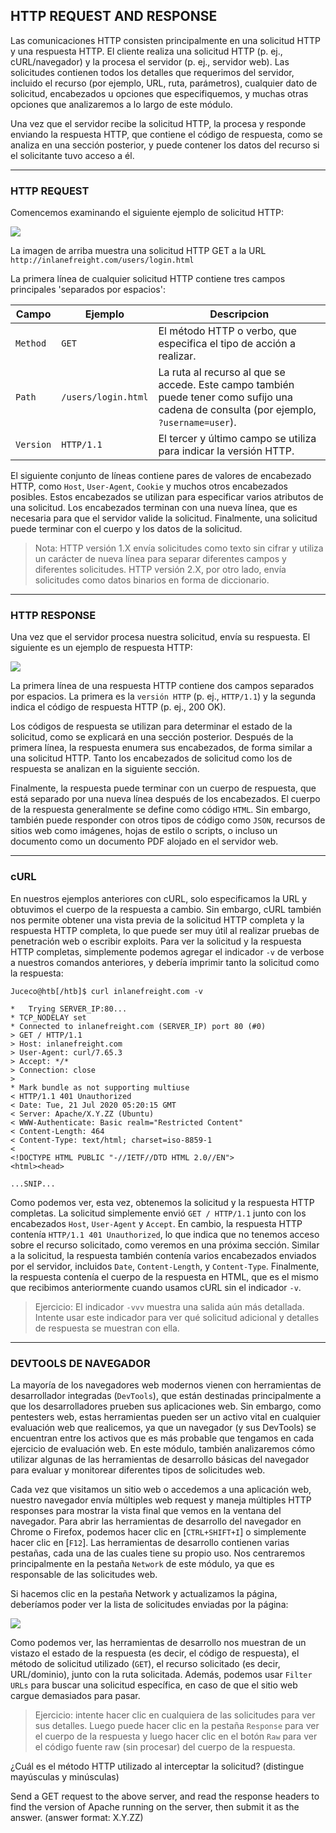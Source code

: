 ## **HTTP REQUEST AND RESPONSE**

Las comunicaciones HTTP consisten principalmente en una solicitud HTTP y una respuesta HTTP. El cliente realiza una solicitud HTTP (p. ej., cURL/navegador) y la procesa el servidor (p. ej., servidor web). Las solicitudes contienen todos los detalles que requerimos del servidor, incluido el recurso (por ejemplo, URL, ruta, parámetros), cualquier dato de solicitud, encabezados u opciones que especifiquemos, y muchas otras opciones que analizaremos a lo largo de este módulo.

Una vez que el servidor recibe la solicitud HTTP, la procesa y responde enviando la respuesta HTTP, que contiene el código de respuesta, como se analiza en una sección posterior, y puede contener los datos del recurso si el solicitante tuvo acceso a él.
___

### **HTTP REQUEST**

Comencemos examinando el siguiente ejemplo de solicitud HTTP:

![](https://academy.hackthebox.com/storage/modules/35/raw_request.png)

La imagen de arriba muestra una solicitud HTTP GET a la URL `http://inlanefreight.com/users/login.html`

La primera línea de cualquier solicitud HTTP contiene tres campos principales 'separados por espacios':

| Campo | Ejemplo | Descripcion |
| -- | -- | --|
| `Method` | `GET` | El método HTTP o verbo, que especifica el tipo de acción a realizar.|
| `Path` | `/users/login.html` | La ruta al recurso al que se accede. Este campo también puede tener como sufijo una cadena de consulta (por ejemplo, `?username=user`).|
| `Version` | `HTTP/1.1` | El tercer y último campo se utiliza para indicar la versión HTTP. |

El siguiente conjunto de líneas contiene pares de valores de encabezado HTTP, como `Host`, `User-Agent`, `Cookie` y muchos otros encabezados posibles. Estos encabezados se utilizan para especificar varios atributos de una solicitud. Los encabezados terminan con una nueva línea, que es necesaria para que el servidor valide la solicitud. Finalmente, una solicitud puede terminar con el cuerpo y los datos de la solicitud.

>Nota: HTTP versión 1.X envía solicitudes como texto sin cifrar y utiliza un carácter de nueva línea para separar diferentes campos y diferentes solicitudes. HTTP versión 2.X, por otro lado, envía solicitudes como datos binarios en forma de diccionario.
___

### **HTTP RESPONSE**

Una vez que el servidor procesa nuestra solicitud, envía su respuesta. El siguiente es un ejemplo de respuesta HTTP:

![](https://academy.hackthebox.com/storage/modules/35/raw_response.png)

La primera línea de una respuesta HTTP contiene dos campos separados por espacios. La primera es la `versión HTTP` (p. ej., `HTTP/1.1`) y la segunda indica el código de respuesta HTTP (p. ej., 200 OK).

Los códigos de respuesta se utilizan para determinar el estado de la solicitud, como se explicará en una sección posterior. Después de la primera línea, la respuesta enumera sus encabezados, de forma similar a una solicitud HTTP. Tanto los encabezados de solicitud como los de respuesta se analizan en la siguiente sección.

Finalmente, la respuesta puede terminar con un cuerpo de respuesta, que está separado por una nueva línea después de los encabezados. El cuerpo de la respuesta generalmente se define como código `HTML`. Sin embargo, también puede responder con otros tipos de código como `JSON`, recursos de sitios web como imágenes, hojas de estilo o scripts, o incluso un documento como un documento PDF alojado en el servidor web.
___

### **cURL**

En nuestros ejemplos anteriores con cURL, solo especificamos la URL y obtuvimos el cuerpo de la respuesta a cambio. Sin embargo, cURL también nos permite obtener una vista previa de la solicitud HTTP completa y la respuesta HTTP completa, lo que puede ser muy útil al realizar pruebas de penetración web o escribir exploits. Para ver la solicitud y la respuesta HTTP completas, simplemente podemos agregar el indicador `-v` de verbose a nuestros comandos anteriores, y debería imprimir tanto la solicitud como la respuesta:

~~~
Juceco@htb[/htb]$ curl inlanefreight.com -v

*   Trying SERVER_IP:80...
* TCP_NODELAY set
* Connected to inlanefreight.com (SERVER_IP) port 80 (#0)
> GET / HTTP/1.1
> Host: inlanefreight.com
> User-Agent: curl/7.65.3
> Accept: */*
> Connection: close
> 
* Mark bundle as not supporting multiuse
< HTTP/1.1 401 Unauthorized
< Date: Tue, 21 Jul 2020 05:20:15 GMT
< Server: Apache/X.Y.ZZ (Ubuntu)
< WWW-Authenticate: Basic realm="Restricted Content"
< Content-Length: 464
< Content-Type: text/html; charset=iso-8859-1
< 
<!DOCTYPE HTML PUBLIC "-//IETF//DTD HTML 2.0//EN">
<html><head>

...SNIP...
~~~

Como podemos ver, esta vez, obtenemos la solicitud y la respuesta HTTP completas. La solicitud simplemente envió `GET / HTTP/1.1` junto con los encabezados `Host`, `User-Agent` y `Accept`. En cambio, la respuesta HTTP contenía `HTTP/1.1 401 Unauthorized`, lo que indica que no tenemos acceso sobre el recurso solicitado, como veremos en una próxima sección. Similar a la solicitud, la respuesta también contenía varios encabezados enviados por el servidor, incluidos `Date`, `Content-Length`, y `Content-Type`. Finalmente, la respuesta contenía el cuerpo de la respuesta en HTML, que es el mismo que recibimos anteriormente cuando usamos cURL sin el indicador `-v`.

>Ejercicio: El indicador `-vvv` muestra una salida aún más detallada. Intente usar este indicador para ver qué solicitud adicional y detalles de respuesta se muestran con ella.
___

### **DEVTOOLS DE NAVEGADOR**

La mayoría de los navegadores web modernos vienen con herramientas de desarrollador integradas (`DevTools`), que están destinadas principalmente a que los desarrolladores prueben sus aplicaciones web. Sin embargo, como pentesters web, estas herramientas pueden ser un activo vital en cualquier evaluación web que realicemos, ya que un navegador (y sus DevTools) se encuentran entre los activos que es más probable que tengamos en cada ejercicio de evaluación web. En este módulo, también analizaremos cómo utilizar algunas de las herramientas de desarrollo básicas del navegador para evaluar y monitorear diferentes tipos de solicitudes web.

Cada vez que visitamos un sitio web o accedemos a una aplicación web, nuestro navegador envía múltiples web request y maneja múltiples HTTP responses para mostrar la vista final que vemos en la ventana del navegador. Para abrir las herramientas de desarrollo del navegador en Chrome o Firefox, podemos hacer clic en [`CTRL+SHIFT+I`] o simplemente hacer clic en [`F12`]. Las herramientas de desarrollo contienen varias pestañas, cada una de las cuales tiene su propio uso. Nos centraremos principalmente en la pestaña `Network` de este módulo, ya que es responsable de las solicitudes web.

Si hacemos clic en la pestaña Network y actualizamos la página, deberíamos poder ver la lista de solicitudes enviadas por la página:

![](https://academy.hackthebox.com/storage/modules/35/devtools_network_requests.jpg)

Como podemos ver, las herramientas de desarrollo nos muestran de un vistazo el estado de la respuesta (es decir, el código de respuesta), el método de solicitud utilizado (`GET`), el recurso solicitado (es decir, URL/dominio), junto con la ruta solicitada. Además, podemos usar `Filter URLs` para buscar una solicitud específica, en caso de que el sitio web cargue demasiados para pasar.

>Ejercicio: intente hacer clic en cualquiera de las solicitudes para ver sus detalles. Luego puede hacer clic en la pestaña `Response` para ver el cuerpo de la respuesta y luego hacer clic en el botón `Raw` para ver el código fuente raw (sin procesar) del cuerpo de la respuesta.

¿Cuál es el método HTTP utilizado al interceptar la solicitud? (distingue mayúsculas y minúsculas)


 Send a GET request to the above server, and read the response headers to find the version of Apache running on the server, then submit it as the answer. (answer format: X.Y.ZZ)
